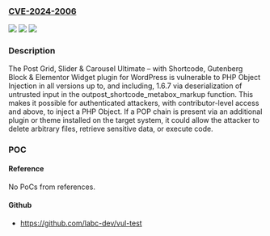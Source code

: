 ### [CVE-2024-2006](https://cve.mitre.org/cgi-bin/cvename.cgi?name=CVE-2024-2006)
![](https://img.shields.io/static/v1?label=Product&message=Post%20Grid%2C%20Slider%20%26%20Carousel%20Ultimate%20%E2%80%93%20with%20Shortcode%2C%20Gutenberg%20Block%20%26%20Elementor%20Widget&color=blue)
![](https://img.shields.io/static/v1?label=Version&message=*%3C%3D%201.6.7%20&color=brighgreen)
![](https://img.shields.io/static/v1?label=Vulnerability&message=CWE-502%20Deserialization%20of%20Untrusted%20Data&color=brighgreen)

### Description

The Post Grid, Slider & Carousel Ultimate – with Shortcode, Gutenberg Block & Elementor Widget plugin for WordPress is vulnerable to PHP Object Injection in all versions up to, and including, 1.6.7 via deserialization of untrusted input in the outpost_shortcode_metabox_markup function. This makes it possible for authenticated attackers, with contributor-level access and above, to inject a PHP Object. If a POP chain is present via an additional plugin or theme installed on the target system, it could allow the attacker to delete arbitrary files, retrieve sensitive data, or execute code.

### POC

#### Reference
No PoCs from references.

#### Github
- https://github.com/labc-dev/vul-test

